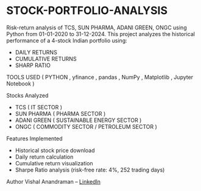# STOCK-PORTFOLIO-ANALYSIS
Risk-return analysis of TCS, SUN PHARMA, ADANI GREEN, ONGC using Python from 01-01-2020 to 31-12-2024. 
This project analyzes the historical performance of a 4-stock Indian portfolio using:
- DAILY RETURNS
- CUMULATIVE RETURNS
- SHARP RATIO

TOOLS USED ( PYTHON , yfinance , pandas , NumPy , Matplotlib , Jupyter Notebook )

Stocks Analyzed
- TCS ( IT SECTOR )
- SUN PHARMA ( PHARMA SECTOR )
- ADANI GREEN ( SUSTAINABLE ENERGY SECTOR )
- ONGC ( COMMODITY SECTOR / PETROLEUM SECTOR )

Features Implemented
- Historical stock price download
- Daily return calculation
- Cumulative return visualization
- Sharpe Ratio analysis (risk-free rate: 4%, 252 trading days)

Author
Vishal Anandraman – [LinkedIn](https://www.linkedin.com/in/vishal-anandaraman-b29727315)
